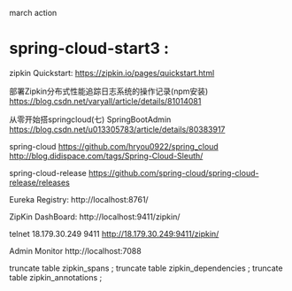 march action

# spring-cloud-start3 :

zipkin Quickstart:
https://zipkin.io/pages/quickstart.html

部署Zipkin分布式性能追踪日志系统的操作记录(npm安装)
https://blog.csdn.net/varyall/article/details/81014081


从零开始搭springcloud(七) SpringBootAdmin
https://blog.csdn.net/u013305783/article/details/80383917

spring-cloud
https://github.com/hryou0922/spring_cloud
http://blog.didispace.com/tags/Spring-Cloud-Sleuth/

spring-cloud-release
https://github.com/spring-cloud/spring-cloud-release/releases

Eureka Registry:
http://localhost:8761/

ZipKin DashBoard:
http://localhost:9411/zipkin/

telnet 18.179.30.249 9411
http://18.179.30.249:9411/zipkin/

Admin Monitor
http://localhost:7088


truncate table zipkin_spans ;
truncate table zipkin_dependencies ;
truncate table zipkin_annotations ;





